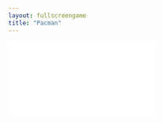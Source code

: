 ```yaml
---
layout: fullscreengame
title: "Pacman"
---
```

<embed src="src/" width="auto" height="auto" allowfullscreen>
